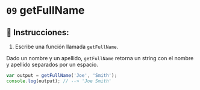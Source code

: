 # `09` getFullName

## 📝 Instrucciones:

1. Escribe una función llamada `getFullName`.

Dado un nombre y un apellido, `getFullName` retorna un string con el nombre y apellido separados por un espacio.

```Javascript
var output = getFullName('Joe', 'Smith');
console.log(output); // --> 'Joe Smith'
```





